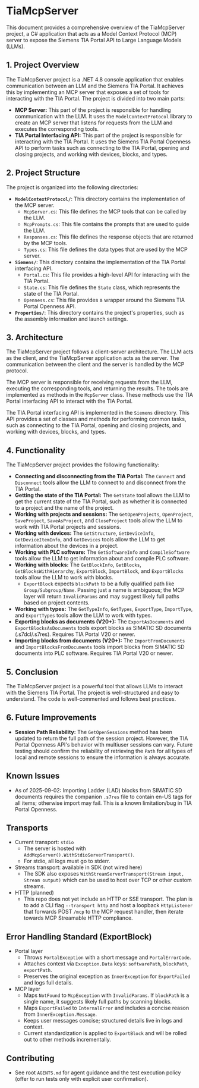 # TiaMcpServer

This document provides a comprehensive overview of the TiaMcpServer project, a C# application that acts as a Model Context Protocol (MCP) server to expose the Siemens TIA Portal API to Large Language Models (LLMs).

## 1. Project Overview

The TiaMcpServer project is a .NET 4.8 console application that enables communication between an LLM and the Siemens TIA Portal. It achieves this by implementing an MCP server that exposes a set of tools for interacting with the TIA Portal. The project is divided into two main parts:

*   **MCP Server:** This part of the project is responsible for handling communication with the LLM. It uses the `ModelContextProtocol` library to create an MCP server that listens for requests from the LLM and executes the corresponding tools.
*   **TIA Portal Interfacing API:** This part of the project is responsible for interacting with the TIA Portal. It uses the Siemens TIA Portal Openness API to perform tasks such as connecting to the TIA Portal, opening and closing projects, and working with devices, blocks, and types.

## 2. Project Structure

The project is organized into the following directories:

*   **`ModelContextProtocol/`**: This directory contains the implementation of the MCP server.
    *   `McpServer.cs`: This file defines the MCP tools that can be called by the LLM.
    *   `McpPrompts.cs`: This file contains the prompts that are used to guide the LLM.
    *   `Responses.cs`: This file defines the response objects that are returned by the MCP tools.
    *   `Types.cs`: This file defines the data types that are used by the MCP server.
*   **`Siemens/`**: This directory contains the implementation of the TIA Portal interfacing API.
    *   `Portal.cs`: This file provides a high-level API for interacting with the TIA Portal.
    *   `State.cs`: This file defines the `State` class, which represents the state of the TIA Portal.
    *   `Openness.cs`: This file provides a wrapper around the Siemens TIA Portal Openness API.
*   **`Properties/`**: This directory contains the project's properties, such as the assembly information and launch settings.

## 3. Architecture

The TiaMcpServer project follows a client-server architecture. The LLM acts as the client, and the TiaMcpServer application acts as the server. The communication between the client and the server is handled by the MCP protocol.

The MCP server is responsible for receiving requests from the LLM, executing the corresponding tools, and returning the results. The tools are implemented as methods in the `McpServer` class. These methods use the TIA Portal interfacing API to interact with the TIA Portal.

The TIA Portal interfacing API is implemented in the `Siemens` directory. This API provides a set of classes and methods for performing common tasks, such as connecting to the TIA Portal, opening and closing projects, and working with devices, blocks, and types.

## 4. Functionality

The TiaMcpServer project provides the following functionality:

*   **Connecting and disconnecting from the TIA Portal:** The `Connect` and `Disconnect` tools allow the LLM to connect to and disconnect from the TIA Portal.
*   **Getting the state of the TIA Portal:** The `GetState` tool allows the LLM to get the current state of the TIA Portal, such as whether it is connected to a project and the name of the project.
*   **Working with projects and sessions:** The `GetOpenProjects`, `OpenProject`, `SaveProject`, `SaveAsProject`, and `CloseProject` tools allow the LLM to work with TIA Portal projects and sessions.
*   **Working with devices:** The `GetStructure`, `GetDeviceInfo`, `GetDeviceItemInfo`, and `GetDevices` tools allow the LLM to get information about the devices in a project.
*   **Working with PLC software:** The `GetSoftwareInfo` and `CompileSoftware` tools allow the LLM to get information about and compile PLC software.
*   **Working with blocks:** The `GetBlockInfo`, `GetBlocks`, `GetBlocksWithHierarchy`, `ExportBlock`, `ImportBlock`, and `ExportBlocks` tools allow the LLM to work with blocks.
    - `ExportBlock` expects `blockPath` to be a fully qualified path like `Group/Subgroup/Name`. Passing just a name is ambiguous; the MCP layer will return `InvalidParams` and may suggest likely full paths based on project contents.
*   **Working with types:** The `GetTypeInfo`, `GetTypes`, `ExportType`, `ImportType`, and `ExportTypes` tools allow the LLM to work with types.
*   **Exporting blocks as documents (V20+):** The `ExportAsDocuments` and `ExportBlocksAsDocuments` tools export blocks as SIMATIC SD documents (.s7dcl/.s7res). Requires TIA Portal V20 or newer.
*   **Importing blocks from documents (V20+):** The `ImportFromDocuments` and `ImportBlocksFromDocuments` tools import blocks from SIMATIC SD documents into PLC software. Requires TIA Portal V20 or newer.

## 5. Conclusion

The TiaMcpServer project is a powerful tool that allows LLMs to interact with the Siemens TIA Portal. The project is well-structured and easy to understand. The code is well-commented and follows best practices.

## 6. Future Improvements

*   **Session Path Reliability:** The `GetOpenSessions` method has been updated to return the full path of the session project. However, the TIA Portal Openness API's behavior with multiuser sessions can vary. Future testing should confirm the reliability of retrieving the `Path` for all types of local and remote sessions to ensure the information is always accurate.

## Known Issues

- As of 2025-09-02: Importing Ladder (LAD) blocks from SIMATIC SD documents requires the companion `.s7res` file to contain en-US tags for all items; otherwise import may fail. This is a known limitation/bug in TIA Portal Openness.

## Transports

- Current transport: `stdio`
  - The server is hosted with `AddMcpServer().WithStdioServerTransport()`.
  - For stdio, all logs must go to stderr.
- Streams transport: available in SDK (not wired here)
  - The SDK also exposes `WithStreamServerTransport(Stream input, Stream output)` which can be used to host over TCP or other custom streams.
- HTTP (planned)
  - This repo does not yet include an HTTP or SSE transport. The plan is to add a CLI flag `--transport http` and host a loopback `HttpListener` that forwards POST `/mcp` to the MCP request handler, then iterate towards MCP Streamable HTTP compliance.

## Error Handling Standard (ExportBlock)

- Portal layer
  - Throws `PortalException` with a short message and `PortalErrorCode`.
  - Attaches context via `Exception.Data` keys: `softwarePath`, `blockPath`, `exportPath`.
  - Preserves the original exception as `InnerException` for `ExportFailed` and logs full details.
- MCP layer
  - Maps `NotFound` to `McpException` with `InvalidParams`. If `blockPath` is a single name, it suggests likely full paths by scanning blocks.
  - Maps `ExportFailed` to `InternalError` and includes a concise reason from `InnerException.Message`.
  - Keeps user messages concise; structured details live in logs and context.
  - Current standardization is applied to `ExportBlock` and will be rolled out to other methods incrementally.

## Contributing

- See root `AGENTS.md` for agent guidance and the test execution policy (offer to run tests only with explicit user confirmation).
